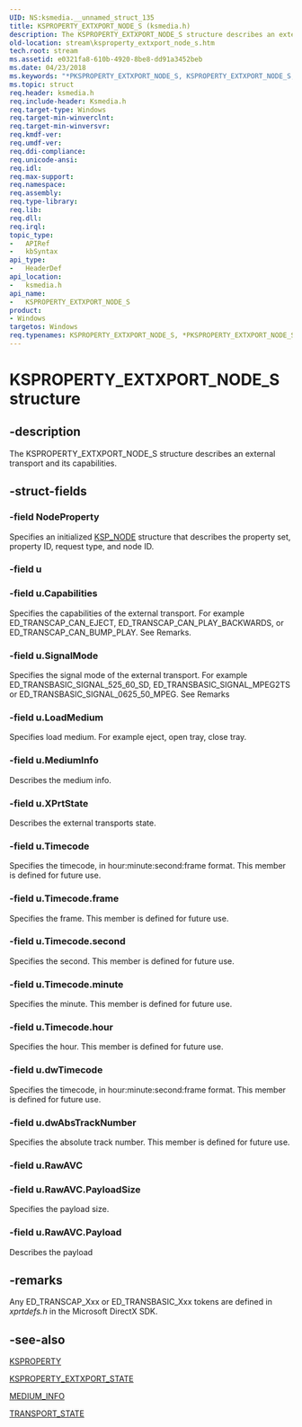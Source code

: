 ```yaml
---
UID: NS:ksmedia.__unnamed_struct_135
title: KSPROPERTY_EXTXPORT_NODE_S (ksmedia.h)
description: The KSPROPERTY_EXTXPORT_NODE_S structure describes an external transport and its capabilities.
old-location: stream\ksproperty_extxport_node_s.htm
tech.root: stream
ms.assetid: e0321fa8-610b-4920-8be8-dd91a3452beb
ms.date: 04/23/2018
ms.keywords: "*PKSPROPERTY_EXTXPORT_NODE_S, KSPROPERTY_EXTXPORT_NODE_S, KSPROPERTY_EXTXPORT_NODE_S structure [Streaming Media Devices], PKSPROPERTY_EXTXPORT_NODE_S, PKSPROPERTY_EXTXPORT_NODE_S structure pointer [Streaming Media Devices], ksmedia/KSPROPERTY_EXTXPORT_NODE_S, ksmedia/PKSPROPERTY_EXTXPORT_NODE_S, stream.ksproperty_extxport_node_s, vidcapstruct_06823ca7-5d41-494c-879e-0835ab0b447f.xml"
ms.topic: struct
req.header: ksmedia.h
req.include-header: Ksmedia.h
req.target-type: Windows
req.target-min-winverclnt: 
req.target-min-winversvr: 
req.kmdf-ver: 
req.umdf-ver: 
req.ddi-compliance: 
req.unicode-ansi: 
req.idl: 
req.max-support: 
req.namespace: 
req.assembly: 
req.type-library: 
req.lib: 
req.dll: 
req.irql: 
topic_type:
-	APIRef
-	kbSyntax
api_type:
-	HeaderDef
api_location:
-	ksmedia.h
api_name:
-	KSPROPERTY_EXTXPORT_NODE_S
product:
- Windows
targetos: Windows
req.typenames: KSPROPERTY_EXTXPORT_NODE_S, *PKSPROPERTY_EXTXPORT_NODE_S
---
```


# KSPROPERTY_EXTXPORT_NODE_S structure


## -description


The KSPROPERTY_EXTXPORT_NODE_S structure describes an external transport and its capabilities.


## -struct-fields




### -field NodeProperty

Specifies an initialized <a href="https://msdn.microsoft.com/library/windows/hardware/ff566720">KSP_NODE</a> structure that describes the property set, property ID, request type, and node ID.


### -field u


### -field u.Capabilities

Specifies the capabilities of the external transport. For example ED_TRANSCAP_CAN_EJECT, ED_TRANSCAP_CAN_PLAY_BACKWARDS, or ED_TRANSCAP_CAN_BUMP_PLAY. See Remarks.


### -field u.SignalMode

Specifies the signal mode of the external transport. For example ED_TRANSBASIC_SIGNAL_525_60_SD, ED_TRANSBASIC_SIGNAL_MPEG2TS or ED_TRANSBASIC_SIGNAL_0625_50_MPEG. See Remarks


### -field u.LoadMedium

Specifies load medium. For example eject, open tray, close tray.


### -field u.MediumInfo

Describes the medium info.


### -field u.XPrtState

Describes the external transports state.


### -field u.Timecode

Specifies the timecode, in hour:minute:second:frame format. This member is defined for future use.


### -field u.Timecode.frame

Specifies the frame. This member is defined for future use.


### -field u.Timecode.second

Specifies the second. This member is defined for future use.


### -field u.Timecode.minute

Specifies the minute. This member is defined for future use.


### -field u.Timecode.hour

Specifies the hour. This member is defined for future use.


### -field u.dwTimecode

Specifies the timecode, in hour:minute:second:frame format. This member is defined for future use.


### -field u.dwAbsTrackNumber

Specifies the absolute track number. This member is defined for future use.


### -field u.RawAVC


### -field u.RawAVC.PayloadSize

Specifies the payload size.


### -field u.RawAVC.Payload

Describes the payload


## -remarks



Any ED_TRANSCAP_Xxx or ED_TRANSBASIC_Xxx tokens are defined in <i>xprtdefs.h</i> in the Microsoft DirectX SDK.




## -see-also




<a href="https://msdn.microsoft.com/library/windows/hardware/ff564262">KSPROPERTY</a>



<a href="https://msdn.microsoft.com/library/windows/hardware/ff565168">KSPROPERTY_EXTXPORT_STATE</a>



<a href="https://msdn.microsoft.com/library/windows/hardware/ff567726">MEDIUM_INFO</a>



<a href="https://msdn.microsoft.com/library/windows/hardware/ff568546">TRANSPORT_STATE</a>
 

 

